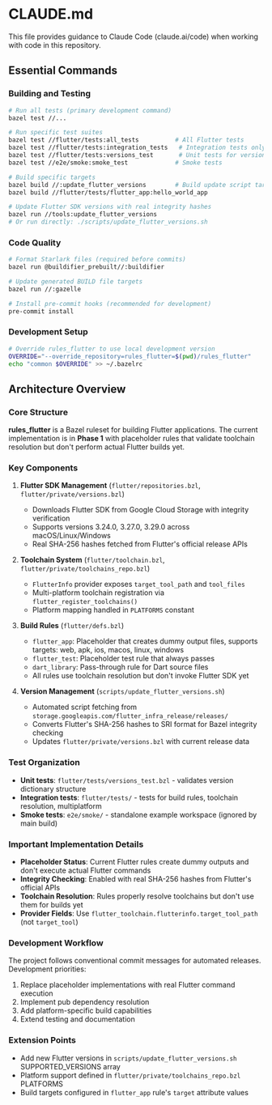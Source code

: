 # CLAUDE.md

This file provides guidance to Claude Code (claude.ai/code) when working with code in this repository.

## Essential Commands

### Building and Testing

```bash
# Run all tests (primary development command)
bazel test //...

# Run specific test suites
bazel test //flutter/tests:all_tests          # All Flutter tests
bazel test //flutter/tests:integration_tests   # Integration tests only
bazel test //flutter/tests:versions_test       # Unit tests for versions
bazel test //e2e/smoke:smoke_test             # Smoke tests

# Build specific targets
bazel build //:update_flutter_versions        # Build update script target
bazel build //flutter/tests/flutter_app:hello_world_app

# Update Flutter SDK versions with real integrity hashes
bazel run //tools:update_flutter_versions
# Or run directly: ./scripts/update_flutter_versions.sh
```

### Code Quality

```bash
# Format Starlark files (required before commits)
bazel run @buildifier_prebuilt//:buildifier

# Update generated BUILD file targets
bazel run //:gazelle

# Install pre-commit hooks (recommended for development)
pre-commit install
```

### Development Setup

```bash
# Override rules_flutter to use local development version
OVERRIDE="--override_repository=rules_flutter=$(pwd)/rules_flutter"
echo "common $OVERRIDE" >> ~/.bazelrc
```

## Architecture Overview

### Core Structure

**rules_flutter** is a Bazel ruleset for building Flutter applications. The current implementation is in **Phase 1** with placeholder rules that validate toolchain resolution but don't perform actual Flutter builds yet.

### Key Components

1. **Flutter SDK Management** (`flutter/repositories.bzl`, `flutter/private/versions.bzl`)

   - Downloads Flutter SDK from Google Cloud Storage with integrity verification
   - Supports versions 3.24.0, 3.27.0, 3.29.0 across macOS/Linux/Windows
   - Real SHA-256 hashes fetched from Flutter's official release APIs

2. **Toolchain System** (`flutter/toolchain.bzl`, `flutter/private/toolchains_repo.bzl`)

   - `FlutterInfo` provider exposes `target_tool_path` and `tool_files`
   - Multi-platform toolchain registration via `flutter_register_toolchains()`
   - Platform mapping handled in `PLATFORMS` constant

3. **Build Rules** (`flutter/defs.bzl`)

   - `flutter_app`: Placeholder that creates dummy output files, supports targets: web, apk, ios, macos, linux, windows
   - `flutter_test`: Placeholder test rule that always passes
   - `dart_library`: Pass-through rule for Dart source files
   - All rules use toolchain resolution but don't invoke Flutter SDK yet

4. **Version Management** (`scripts/update_flutter_versions.sh`)
   - Automated script fetching from `storage.googleapis.com/flutter_infra_release/releases/`
   - Converts Flutter's SHA-256 hashes to SRI format for Bazel integrity checking
   - Updates `flutter/private/versions.bzl` with current release data

### Test Organization

- **Unit tests**: `flutter/tests/versions_test.bzl` - validates version dictionary structure
- **Integration tests**: `flutter/tests/` - tests for build rules, toolchain resolution, multiplatform
- **Smoke tests**: `e2e/smoke/` - standalone example workspace (ignored by main build)

### Important Implementation Details

- **Placeholder Status**: Current Flutter rules create dummy outputs and don't execute actual Flutter commands
- **Integrity Checking**: Enabled with real SHA-256 hashes from Flutter's official APIs
- **Toolchain Resolution**: Rules properly resolve toolchains but don't use them for builds yet
- **Provider Fields**: Use `flutter_toolchain.flutterinfo.target_tool_path` (not `target_tool`)

### Development Workflow

The project follows conventional commit messages for automated releases. Development priorities:

1. Replace placeholder implementations with real Flutter command execution
2. Implement pub dependency resolution
3. Add platform-specific build capabilities
4. Extend testing and documentation

### Extension Points

- Add new Flutter versions in `scripts/update_flutter_versions.sh` SUPPORTED_VERSIONS array
- Platform support defined in `flutter/private/toolchains_repo.bzl` PLATFORMS
- Build targets configured in `flutter_app` rule's `target` attribute values
